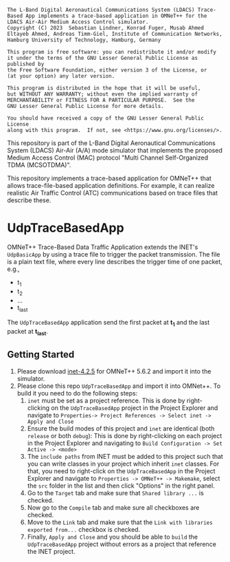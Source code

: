     The L-Band Digital Aeronautical Communications System (LDACS) Trace-Based App implements a trace-based application in OMNeT++ for the LDACS Air-Air Medium Access Control simulator.
    Copyright (C) 2023  Sebastian Lindner, Konrad Fuger, Musab Ahmed Eltayeb Ahmed, Andreas Timm-Giel, Institute of Communication Networks, Hamburg University of Technology, Hamburg, Germany

    This program is free software: you can redistribute it and/or modify
    it under the terms of the GNU Lesser General Public License as published by
    the Free Software Foundation, either version 3 of the License, or
    (at your option) any later version.

    This program is distributed in the hope that it will be useful,
    but WITHOUT ANY WARRANTY; without even the implied warranty of
    MERCHANTABILITY or FITNESS FOR A PARTICULAR PURPOSE.  See the
    GNU Lesser General Public License for more details.

    You should have received a copy of the GNU Lesser General Public License
    along with this program.  If not, see <https://www.gnu.org/licenses/>.

This repository is part of the L-Band Digital Aeronautical Communications System (LDACS) Air-Air (A/A) mode simulator that implements the proposed Medium Access Control (MAC) protocol "Multi Channel Self-Organized TDMA (MCSOTDMA)".

This repository implements a trace-based application for OMNeT++ that allows trace-file-based application definitions.
For example, it can realize realistic Air Traffic Control (ATC) communications based on trace files that describe these.


# UdpTraceBasedApp
OMNeT++ Trace-Based Data Traffic Application extends the INET's `UdpBasicApp` by using a trace file to trigger the packet transmission. The file is a plain text file, where every line describes the trigger time of one packet, e.g., 

- t<sub>1</sub>      
- t<sub>2</sub> 
- ...
- t<sub>last</sub> 

The `UdpTraceBasedApp` application send the first packet at **t<sub>1</sub>** and the last packet at **t<sub>last</sub>**. 
## Getting Started
1. Please download [inet-4.2.5](https://github.com/inet-framework/inet/tree/v4.2.5) for OMNeT++ 5.6.2 and import it into the simulator.
2. Please clone this repo `UdpTraceBasedApp` and import it into OMNet++. To build it you need to do the following steps:
    1. `inet` must be set as a project reference. This is done by right-clicking on the `UdpTraceBasedApp` project in the Project Explorer and navigate to `Properties-> Project References -> Select inet -> Apply and Close`
    2. Ensure the build modes of this project and `inet` are identical (both `release` or both `debug`): This is done by right-clicking on each project in the Project Explorer and navigating to `Build Configuration -> Set Active -> <mode>`
    3. The `include paths` from INET must be added to this project such that you can write classes in your project which inherit `inet` classes. For that, you need to right-click on the `UdpTraceBasedApp` in the Project Explorer and navigate to `Properties -> OMNeT++ -> Makemake`, select the `src` folder in the list and then click "Options" in the right panel. 
    4. Go to the `Target` tab and make sure that `Shared library ...` is checked.
    5. Now go to the `Compile` tab and make sure all checkboxes are checked. 
    6. Move to the `Link` tab and make sure that the `Link with libraries exported from...` checkbox is checked. 
    7. Finally, `Apply and Close` and you should be able to `build` the `UdpTraceBasedApp` project without errors as a project that reference the INET project.

